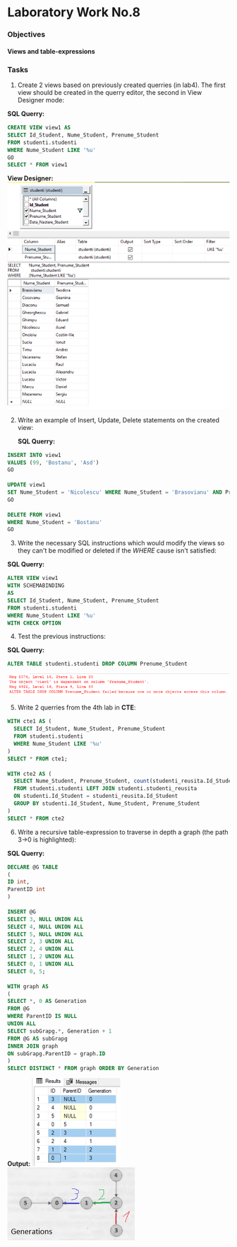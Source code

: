 # Laboratory Work No.8


### Objectives

#### Views and table-expressions

### Tasks

1. Create 2 views based on previously created querries (in lab4). The first view should be created in the querry editor, the second in View Designer mode:

  __SQL Querry:__
  
  ```sql
CREATE VIEW view1 AS
  SELECT Id_Student, Nume_Student, Prenume_Student
  FROM studenti.studenti
  WHERE Nume_Student LIKE '%u'
GO
SELECT * FROM view1 
  ```
  __View Designer:__
  ![task](/lab8/1.PNG)


2. Write an example of Insert, Update, Delete statements on the created view:

    __SQL Querry:__
  
  ```sql
INSERT INTO view1
VALUES (99, 'Bostanu', 'Asd')
GO

UPDATE view1
SET Nume_Student = 'Nicolescu' WHERE Nume_Student = 'Brasovianu' AND Prenume_Student = 'Teodora'
GO

DELETE FROM view1
WHERE Nume_Student = 'Bostanu'
GO
  ```

3. Write the necessary SQL instructions which would modify the views so they can't be modified or deleted if the _WHERE_ cause isn't satisfied:

  __SQL Querry:__

  ```sql
ALTER VIEW view1
WITH SCHEMABINDING
AS
  SELECT Id_Student, Nume_Student, Prenume_Student
  FROM studenti.studenti
  WHERE Nume_Student LIKE '%u'
WITH CHECK OPTION
  ```
  
4. Test the previous instructions:

  __SQL Querry:__
  
  ```sql
ALTER TABLE studenti.studenti DROP COLUMN Prenume_Student
  ```
  ![task](/lab8/4.PNG)
  
5. Write 2 querries from the 4th lab in __CTE__:

  ```sql
WITH cte1 AS (
	SELECT Id_Student, Nume_Student, Prenume_Student
	FROM studenti.studenti
  	WHERE Nume_Student LIKE '%u'
  )
SELECT * FROM cte1;

WITH cte2 AS (
	SELECT Nume_Student, Prenume_Student, count(studenti_reusita.Id_Student) AS nrOfMarks
	FROM studenti.studenti LEFT JOIN studenti.studenti_reusita 
	ON studenti.Id_Student = studenti_reusita.Id_Student
	GROUP BY studenti.Id_Student, Nume_Student, Prenume_Student
)
SELECT * FROM cte2
  ```

6. Write a recursive table-expression to traverse in depth a graph (the path 3->0 is highlighted):

  __SQL Querry:__

  ```sql
DECLARE @G TABLE
(
ID int,
ParentID int
)

INSERT @G
SELECT 3, NULL UNION ALL
SELECT 4, NULL UNION ALL
SELECT 5, NULL UNION ALL
SELECT 2, 3 UNION ALL
SELECT 2, 4 UNION ALL
SELECT 1, 2 UNION ALL
SELECT 0, 1 UNION ALL
SELECT 0, 5;

WITH graph AS
(
SELECT *, 0 AS Generation
FROM @G
WHERE ParentID IS NULL
UNION ALL
SELECT subGrapg.*, Generation + 1
FROM @G AS subGrapg
INNER JOIN graph
ON subGrapg.ParentID = graph.ID
)
SELECT DISTINCT * FROM graph ORDER BY Generation
  ```
  
   __Output:__
  ![task](/lab8/6.PNG)
  ![task](/lab8/61.png)
